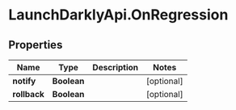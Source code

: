 # LaunchDarklyApi.OnRegression

## Properties

Name | Type | Description | Notes
------------ | ------------- | ------------- | -------------
**notify** | **Boolean** |  | [optional] 
**rollback** | **Boolean** |  | [optional] 


